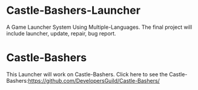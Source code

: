 # Castle-Bashers-Launcher
A Game Launcher System Using Multiple-Languages. The final project will include launcher, update, repair, bug report.

# Castle-Bashers
This Launcher will work on Castle-Bashers. Click here to see the Castle-Bashers:https://github.com/DevelopersGuild/Castle-Bashers/

